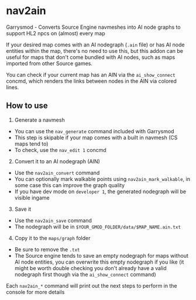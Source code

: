 # nav2ain
Garrysmod - Converts Source Engine navmeshes into AI node graphs to support HL2 npcs on (almost) every map

If your desired map comes with an AI nodegraph (`.ain` file) or has AI node entities within the map, there's no need to use this, but this addon can be useful
for maps that don't come bundled with AI nodes, such as maps imported from other Source games.

You can check if your current map has an AIN via the `ai_show_connect` concmd, which renders the links between nodes in the AIN via colored lines.

## How to use
1. Generate a navmesh
  * You can use the `nav_generate` command included with Garrysmod
  * This step is skipable if your map comes with a built in navmesh (CS maps tend to)
  * To check, use the `nav_edit 1` concmd
2. Convert it to an AI nodegraph (AIN)
  * Use the `nav2ain_convert` command
  * You can optionally mark walkable points using `nav2ain_mark_walkable`, in some case this can improve the graph quality
  * If you have dev mode on `developer 1`, the generated nodegraph will be visible ingame
3. Save it
  * Use the `nav2ain_save` command
  * The nodegraph will be in `$YOUR_GMOD_FOLDER/data/$MAP_NAME.ain.txt`
4. Copy it to the `maps/graph` folder
  * Be sure to remove the `.txt`
  * The Source engine tends to save an empty nodegraph for maps without AI node entities, you can overwrite this empty nodegraph if you like
    (it might be worth double checking you don't already have a valid nodegraph first though via the `ai_show_connect` command)
 
Each `nav2ain_*` command will print out the next steps to perform in the console for more details
